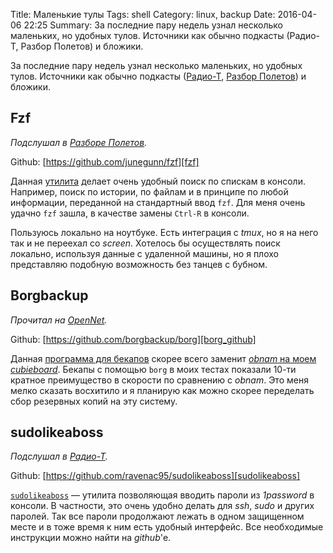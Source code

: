Title: Маленькие тулы
Tags: shell
Category: linux, backup
Date: 2016-04-06 22:25
Summary: За последние пару недель узнал  несколько маленьких, но удобных тулов. Источники как обычно подкасты (Радио-Т, Разбор Полетов) и бложики.

За последние пару недель узнал  несколько маленьких, но удобных тулов. Источники
как обычно подкасты ([Радио-Т][radio-t], [Разбор Полетов][razbor]) и бложики.

## Fzf ##

*Подслушал в [Разборе Полетов][razbor].*

Github: [https://github.com/junegunn/fzf][fzf]

Данная [утилита][fzf] делает очень удобный поиск по спискам в консоли. Например,
поиск по  истории, по  файлам и  в принципе по  любой информации,  переданной на
стандартный ввод  `fzf`.  Для меня очень  удачно `fzf` зашла, в  качестве замены
`Ctrl-R` в консоли.

Пользуюсь локально на ноутбуке. Есть интеграция с  *tmux*, но я на него так и не
переехал со *screen*.  Хотелось бы осуществлять поиск локально, используя данные
с удаленной  машины, но я  плохо представляю  подобную возможность без  танцев с
бубном.

## Borgbackup ##

*Прочитал на [OpenNet](http://www.opennet.ru/opennews/art.shtml?num=44000).*

Github: [https://github.com/borgbackup/borg][borg_github]

Данная     [программа     для     бекапов][borg]    скорее     всего     заменит
[*obnam* на  моем *cubieboard*][obnam_setup].   Бекапы с  помощью `borg`  в моих
тестах показали  10-ти кратное преимущество  в скорости по сравнению  с *obnam*.
Это меня мелко  сказать восхитило и я планирую как  можно скорее переделать сбор
резервных копий на эту систему.

## sudolikeaboss ##

*Подслушал в [Радио-Т][radio-t].*

Github: [https://github.com/ravenac95/sudolikeaboss][sudolikeaboss]

[`sudolikeaboss`][sudolikeaboss]  —   утилита  позволяющая  вводить   пароли  из
*1password* в консоли.  В частности, это очень удобно делать для *ssh*, *sudo* и
других паролей.  Так  все пароли продолжают лежать в одном  защищенном месте и в
тоже время к ним есть удобный  интерфейс. Все необходимые инструкции можно найти
на *github*'е.

[razbor]: http://razbor-poletov.com
[radio-t]: https://radio-t.com
[fzf]: https://github.com/junegunn/fzf
[borg]: http://borgbackup.readthedocs.org/en/stable/
[obnam_setup]: {filename}/linux/2015-02-10-Linux-backups-on-Apple-Time-Capsule-(Obnam).md
[sudolikeaboss]: https://github.com/ravenac95/sudolikeaboss
[borg_github]: https://github.com/borgbackup/borg
